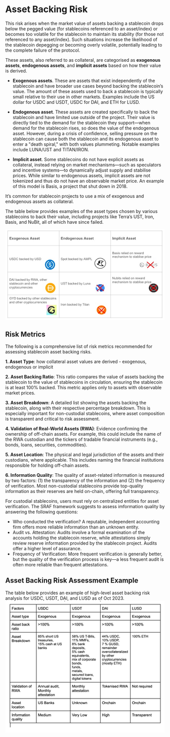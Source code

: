 # Asset Backing Risk 
This risk arises when the market value of assets backing a stablecoin drops below the pegged value (for stablecoins referenced to an asset/index) or becomes too volatile for the stablecoin to maintain its stability (for those not referenced to any asset/index). Such situations increase the likelihood of the stablecoin depegging or becoming overly volatile, potentially leading to the complete failure of the protocol.

These assets, also referred to as collateral, are categorised as **exogenous assets**, **endogenous assets**, and **implicit assets** based on how their value is derived.

- **Exogenous assets**. These are assets that exist independently of the stablecoin and have broader use cases beyond backing the stablecoin’s value. The amount of these assets used to back a stablecoin is typically small relative to their use in other markets. Examples include the US dollar for USDC and USDT, USDC for DAI, and ETH for LUSD.

- **Endogenous asset**. These assets are created specifically to back the stablecoin and have limited use outside of the project. Their value is directly tied to the demand for the stablecoin they support—when demand for the stablecoin rises, so does the value of the endogenous asset. However, during a crisis of confidence, selling pressure on the stablecoin can cause both the stablecoin and its endogenous asset to enter a "death spiral," with both values plummeting. Notable examples include LUNA/UST and TITAN/IRON.

- **Implicit asset**. Some stablecoins do not have explicit assets as collateral, instead relying on market mechanisms—such as speculators and incentive systems—to dynamically adjust supply and stabilise prices. While similar to endogenous assets, implicit assets are not tokenized and thus do not have an observable market price. An example of this model is Basis, a project that shut down in 2018.

It’s common for stablecoin projects to use a mix of exogenous and endogenous assets as collateral.

The table below provides examples of the asset types chosen by various stablecoins to back their value, including projects like Terra’s UST, Iron, Basis, and NuBit, all of which have since failed.

![alt text](https://github.com/tamamatammy/sraf/blob/main/research/images/asset_type_example.jpg)

## Risk Metrics
The following is a comprehensive list of risk metrics recommended for assessing stablecoin asset backing risks.

**1. Asset Type**: how collateral asset values are derived - exogenous, endogenous or implicit


**2. Asset Backing Ratio**: This ratio compares the value of assets backing the stablecoin to the value of stablecoins in circulation, ensuring the stablecoin is at least 100% backed. This metric applies only to assets with observable market prices.

**3. Asset Breakdown**: A detailed list showing the assets backing the stablecoin, along with their respective percentage breakdown. This is especially important for non-custodial stablecoins, where asset composition is transparent and critical to risk assessment.

**4. Validation of Real-World Assets (RWA)**: Evidence confirming the ownership of off-chain assets. For example, this could include the name of the RWA custodian and the tickers of tradable financial instruments (e.g., bonds, loans, securities, commodities).

**5. Asset Location**: The physical and legal jurisdiction of the assets and their custodians, where applicable. This includes naming the financial institutions responsible for holding off-chain assets.

**6. Information Quality**: The quality of asset-related information is measured by two factors: (1) the transparency of the information and (2) the frequency of verification. Most non-custodial stablecoins provide top-quality information as their reserves are held on-chain, offering full transparency.

For custodial stablecoins, users must rely on centralized entities for asset verification. The SRAF framework suggests to assess imformation quality by answering the following questions:

- Who conducted the verification? A reputable, independent accounting firm offers more reliable information than an unknown entity.
- Audit vs. Attestation: Audits involve a formal examination of the accounts holding the stablecoin reserve, while attestations simply review reserve information provided by the stablecoin project. Audits offer a higher level of assurance.
- Frequency of Verification: More frequent verification is generally better, but the quality of the verification process is key—a less frequent audit is often more reliable than frequent attestations.

## Asset Backing Risk Assessment Example
The table below provides an example of high-level asset backing risk analysis for USDC, USDT, DAI, and LUSD as of Oct 2023.
![alt text](https://github.com/tamamatammy/sraf/blob/main/research/images/asset_back_analysis.jpg)
